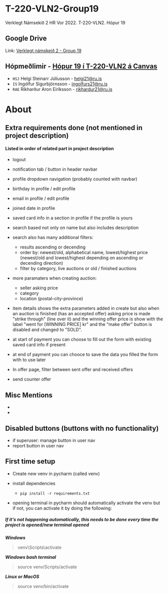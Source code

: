 # T-220-VLN2-Group19

Verklegt Námsekið 2 HR Vor 2022. T-220-VLN2. Hópur 19

## Google Drive

Link: [Verklegt námskeið 2 - Group 19](https://drive.google.com/drive/folders/1XHwv9RL6jLqjCWcG4RrQcmunrCCoBF6o?usp=sharing)

## Hópmeðlimir - [Hópur 19 í T-220-VLN2 á Canvas](https://reykjavik.instructure.com/groups/72331)

+ `HSJ` Helgi Steinarr Júlíusson - helgi21@ru.is
+ `IS` Ingólfur Sigurbjörnsson  - ingolfurs21@ru.is
+ `RAE` Ríkharður Aron Eiríksson - rikhardur21@ru.is

# About

## Extra requirements done (not mentioned in project description)
#### Listed in order of related part in project description
- logout
- notification tab / button in header navbar
- profile dropdown navigation (probably counted with navbar)
- birthday in profile / edit profile
- email in profile / edit profile
- joined date in profile
- saved card info in a section in profile if the profile is yours
- search based not only on name but also includes description
- search also has many additional filters:
  + results ascending or decending   
  + order by: newest/old, alphabetical name, lowest/highest price (newest/old and lowest/highest depending on ascending or decending direction)
  + filter by category, live auctions or old / finished auctions
- more paramaters when creating auction:
  + seller asking price
  + category
  + location (postal-city-province)
- item details shows the extra parameters added in create but also when an auction is finished (has an accepted offer) asking price is made "strike through" (line over it) and the winning offer price is show with the label "went for [WINNING PRICE] kr" and the "make offer" button is disabled and changed to "SOLD".
- at start of payment you can choose to fill out the form with existing saved card info if present
- at end of payment you can chooce to save the data you filled the form with to use later

- In offer page, filter between sent offer and received offers
- send counter offer

## Misc Mentions
- 
-

## Disabled buttons (buttons with no functionality)
- if superuser: manage button in user nav
- report button in user nav


## First time setup
+ Create new venv in pycharm (called venv)
+ install dependencies

  + `pip install -r requirements.txt`

+ opening terminal in pycharm should automatically activate the venv but if not, you can activate it by doing the following:
##### If it's not happening automatically, this needs to be done every time the project is opened/new terminal opened

**_Windows_**
>venv\Scripts\activate

**_Windows bash terminal_**
>source venv/Scripts/activate

**_Linux or MacOS_**
>source venv/bin/activate
